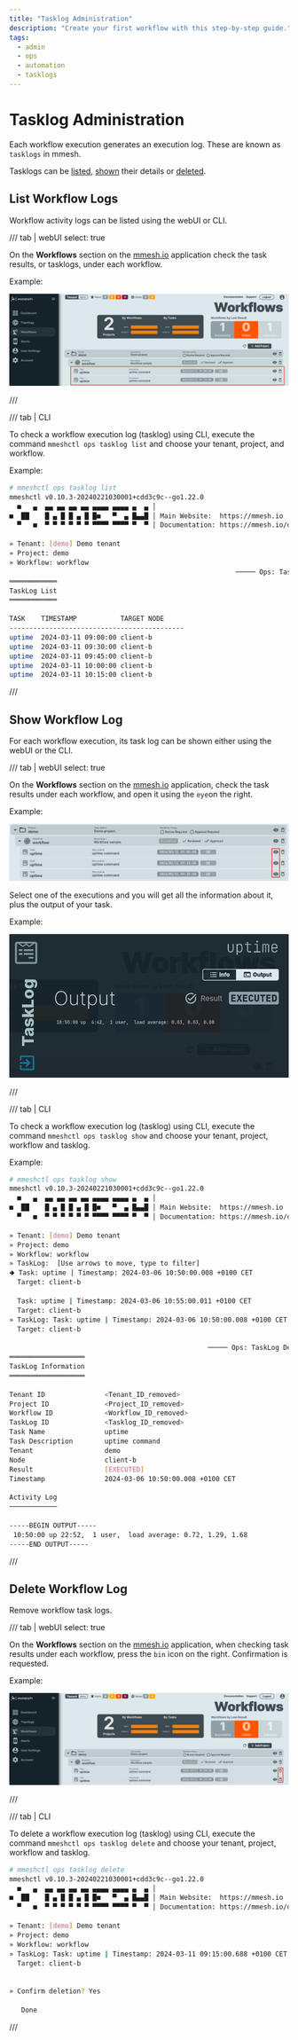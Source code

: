 ```yaml
---
title: "Tasklog Administration"
description: "Create your first workflow with this step-by-step guide."
tags:
  - admin
  - ops
  - automation
  - tasklogs
---
```


# Tasklog Administration

Each workflow execution generates an execution log. These are known as `tasklogs` in mmesh. 

Tasklogs can be [listed](adm-tasklogs.md#list-workflow-logs), [shown](adm-tasklogs.md#show-workflow-log) their details or [deleted](adm-tasklogs.md#delete-workflow-log).

## List Workflow Logs

Workflow activity logs can be listed using the webUI or CLI.

/// tab | webUI
    select: true

On the **Workflows** section on the [mmesh.io](https://mmesh.io/app/workflows) application check the task results, or tasklogs, under each workflow.

Example:

![Workflow executions list.](../assets/images/adm-tasklogs/TasklogList.png)

///

/// tab | CLI

To check a workflow execution log (tasklog) using CLI, execute the command `mmeshctl ops tasklog list` and choose your tenant, project, and workflow. 

Example:

```bash
# mmeshctl ops tasklog list
mmeshctl v0.10.3-20240221030001+cdd3c9c--go1.22.0
  ■   ▄  ▄▄ ▄▄ ▄▄ ▄▄ ▄▄▄▄ ▄▄▄▄ ▄  ▄ │
■  ██    █ ▄ █ █ ▄ █ █■   ▀  ▄ █▄▄█ │ Main Website:  https://mmesh.io
  ▀   ■  ▀ ▀ ▀ ▀ ▀ ▀ ▀▀▀▀ ▀▀▀▀ ▀  ▀ │ Documentation: https://mmesh.io/docs

» Tenant: [demo] Demo tenant
» Project: demo
» Workflow: workflow
                                                         ───── Ops: TaskLogs ≡
════════════
TaskLog List
════════════

TASK  	TIMESTAMP          	TARGET NODE 
--------------------------------------------
uptime	2024-03-11 09:00:00	client-b   	
uptime	2024-03-11 09:30:00	client-b   	
uptime	2024-03-11 09:45:00	client-b   	
uptime	2024-03-11 10:00:00	client-b   	
uptime	2024-03-11 10:15:00	client-b   	

```

///

## Show Workflow Log

For each workflow execution, its task log can be shown either using the webUI or the CLI.

/// tab | webUI
    select: true

On the **Workflows** section on the [mmesh.io](https://mmesh.io/app/workflows) application, check the task results under each workflow, and open it using the `eye`on the right.

Example:

![Task log show.](../assets/images/adm-tasklogs/TasklogShow.png)

Select one of the executions and you will get all the information about it, plus the output of your task.

Example:

![Task log output.](../assets/images/adm-tasklogs/TasklogOutput.png)

///

/// tab | CLI

To check a workflow execution log (tasklog) using CLI, execute the command `mmeshctl ops tasklog show` and choose your tenant, project, workflow and tasklog. 

Example:

```bash
# mmeshctl ops tasklog show
mmeshctl v0.10.3-20240221030001+cdd3c9c--go1.22.0
  ■   ▄  ▄▄ ▄▄ ▄▄ ▄▄ ▄▄▄▄ ▄▄▄▄ ▄  ▄ │
■  ██    █ ▄ █ █ ▄ █ █■   ▀  ▄ █▄▄█ │ Main Website:  https://mmesh.io
  ▀   ■  ▀ ▀ ▀ ▀ ▀ ▀ ▀▀▀▀ ▀▀▀▀ ▀  ▀ │ Documentation: https://mmesh.io/docs

» Tenant: [demo] Demo tenant
» Project: demo
» Workflow: workflow
» TaskLog:  [Use arrows to move, type to filter]
🢂 Task: uptime | Timestamp: 2024-03-06 10:50:00.008 +0100 CET
  Target: client-b

  Task: uptime | Timestamp: 2024-03-06 10:55:00.011 +0100 CET
  Target: client-b
» TaskLog: Task: uptime | Timestamp: 2024-03-06 10:50:00.008 +0100 CET
  Target: client-b

                                                  ───── Ops: TaskLog Details ≡
═══════════════════
TaskLog Information
═══════════════════

Tenant ID               <Tenant_ID_removed>
Project ID              <Project_ID_removed>
Workflow ID             <Workflow_ID_removed>	
TaskLog ID              <Tasklog_ID_removed>
Task Name               uptime                              
Task Description        uptime command                      
Tenant                  demo                                
Node                    client-b                            
Result                  [EXECUTED]                          
Timestamp               2024-03-06 10:50:00.008 +0100 CET   

Activity Log
────────────

-----BEGIN OUTPUT-----
 10:50:00 up 22:52,  1 user,  load average: 0.72, 1.29, 1.68
-----END OUTPUT-----

```

///


## Delete Workflow Log

Remove workflow task logs.

/// tab | webUI
    select: true

On the **Workflows** section on the [mmesh.io](https://mmesh.io/app/workflows) application, when checking task results under each workflow, press the `bin` icon on the right. Confirmation is requested.

Example:

![Task log deletion.](../assets/images/adm-tasklogs/TasklogDelete.png)

///

/// tab | CLI

To delete a workflow execution log (tasklog) using CLI, execute the command `mmeshctl ops tasklog delete` and choose your tenant, project, workflow and tasklog. 

``` bash
# mmeshctl ops tasklog delete
mmeshctl v0.10.3-20240221030001+cdd3c9c--go1.22.0
  ■   ▄  ▄▄ ▄▄ ▄▄ ▄▄ ▄▄▄▄ ▄▄▄▄ ▄  ▄ │
■  ██    █ ▄ █ █ ▄ █ █■   ▀  ▄ █▄▄█ │ Main Website:  https://mmesh.io
  ▀   ■  ▀ ▀ ▀ ▀ ▀ ▀ ▀▀▀▀ ▀▀▀▀ ▀  ▀ │ Documentation: https://mmesh.io/docs

» Tenant: [demo] Demo tenant
» Project: demo
» Workflow: workflow
» TaskLog: Task: uptime | Timestamp: 2024-03-11 09:15:00.688 +0100 CET
  Target: client-b


» Confirm deletion? Yes

   Done

```

///
